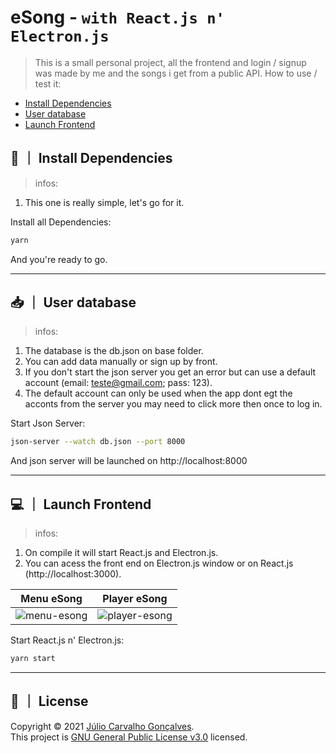 # eSong - `with React.js n' Electron.js`

> This is a small personal project, all the frontend and login / signup was made by me and the songs i get from a public API. How to use / test it:

- [Install Dependencies](#install-dependencies)
- [User database](#user-database)
- [Launch Frontend](#launch-frontend)

## 🔨 ｜ Install Dependencies

> infos:

1. This one is really simple, let's go for it.

Install all Dependencies:

```sh
yarn
```

And you're ready to go.

---

## 📥 ｜ User database

> infos:

1. The database is the db.json on base folder.
2. You can add data manually or sign up by front.
3. If you don't start the json server you get an error but can use a default account (email: teste@gmail.com; pass: 123).
4. The default account can only be used when the app dont egt the acconts from the server you may need to click more then once to log in.

Start Json Server:

```sh
json-server --watch db.json --port 8000
```

And json server will be launched on http://localhost:8000

---

## 💻 ｜ Launch Frontend

> infos:

1. On compile it will start React.js and Electron.js.
2. You can acess the front end on Electron.js window or on React.js (http://localhost:3000).

|                                                    Menu eSong                                                    |                                                    Player eSong                                                    |
| :--------------------------------------------------------------------------------------------------------------: | :----------------------------------------------------------------------------------------------------------------: |
| ![menu-esong](https://raw.githubusercontent.com/ImaKrp/eSong---Electron-React/master/public/readme-images/1.png) | ![player-esong](https://raw.githubusercontent.com/ImaKrp/eSong---Electron-React/master/public/readme-images/2.png) |

Start React.js n' Electron.js:

```sh
yarn start
```

---

## 📝 ｜ License

Copyright © 2021 [Júlio Carvalho Gonçalves](https://github.com/ImaKrp).<br />
This project is [GNU General Public License v3.0](https://github.com/ImaKrp/eSong---Electron-React/blob/master/LICENSE) licensed.
